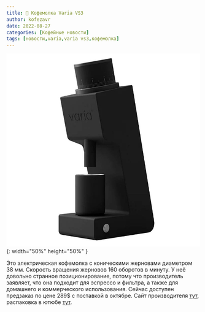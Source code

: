 ```yaml
---
title: 📰 Кофемолка Varia VS3
author: kofezavr
date: 2022-08-27
categories: [Кофейные новости]
tags: [новости,varia,varia vs3,кофемолка]
--- 
```


![Кофемолка Varia VS3](/assets/img/posts/22/08/varia-vs3.jpg){: width="50%" height="50%" }

Это электрическая кофемолка с коническими жерновами диаметром 38 мм. Скорость вращения жерновов 160 оборотов в минуту. У неё довольно странное позиционирование, потому что производитель заявляет, что она подходит для эспрессо и фильтра, а также для домашнего и коммерческого использования. Сейчас доступен предзаказ по цене 289$ с поставкой в октябре. Сайт производителя [тут](https://www.variabrewing.com/products/varia-vs3-grinder), распаковка в ютюбе [тут](https://youtu.be/68CppnTNjqg). 